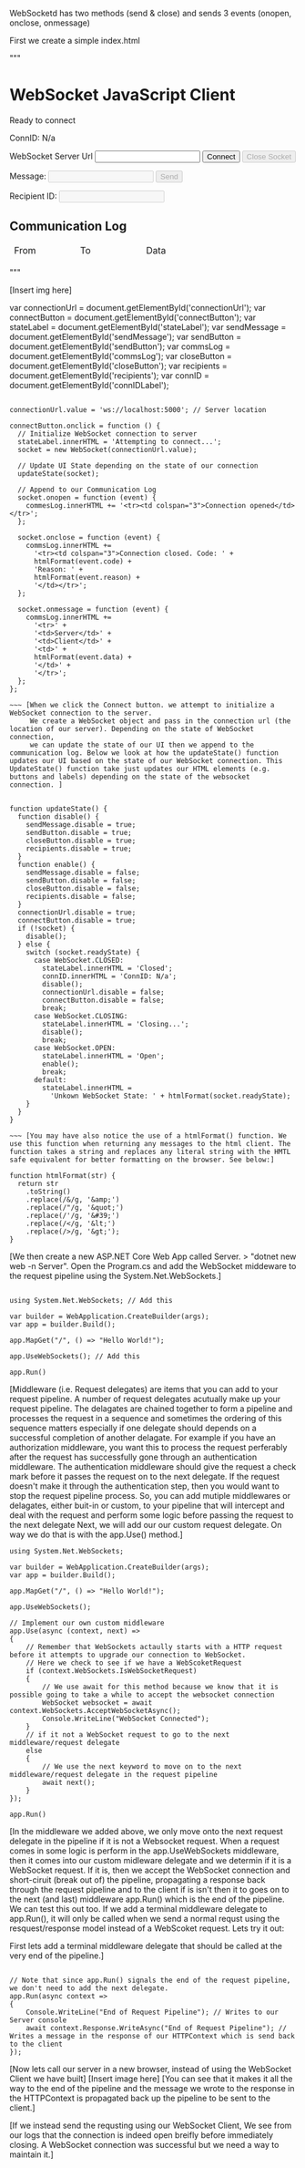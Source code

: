 WebSocketd has two methods (send & close) and sends 3 events (onopen, onclose, onmessage)

First we create a simple index.html

"""

<!DOCTYPE html>
<html>
  <head>
    <meta charset="utf-8" />
    <title>WebSocket JavaScript Client</title>
  </head>
  <body>
    <h1>WebSocket JavaScript Client</h1>
    <p id="stateLebel">Ready to connect</p>
    <p id="connIDLabel">ConnID: N/a</p>
    <div>
      <label for="connectionUrl">WebSocket Server Url</label>
      <input id="connectionUrl" />
      <button id="connectButton" type="submit">Connect</button>
      <button id="closeButton" disabled>Close Socket</button>
    </div>
    <p></p>
    <div>
      <label for="sendMessage">Message:</label>
      <input id="sendMessage" disabled />
      <button id="sendButton" type="submit" disabled>Send</button>
    </div>
    <p></p>
    <div>
      <label for="recipients">Recipient ID:</label>
      <input id="recipients" disabled />
    </div>
    <p></p>
    <h2>Communication Log</h2>
    <table style="width: 800px">
      <thead>
        <tr>
          <td style="width: 100px">From</td>
          <td style="width: 100px">To</td>
          <td>Data</td>
        </tr>
      </thead>
      <tbody id="commsLog"></tbody>
    </table>
  </body>
</html>
"""

[Insert img here]

var connectionUrl = document.getElementById('connectionUrl');
var connectButton = document.getElementById('connectButton');
var stateLabel = document.getElementById('stateLabel');
var sendMessage = document.getElementById('sendMessage');
var sendButton = document.getElementById('sendButton');
var commsLog = document.getElementById('commsLog');
var closeButton = document.getElementById('closeButton');
var recipients = document.getElementById('recipients');
var connID = document.getElementById('connIDLabel');

```[Setting up these JS object from the HTML DOM]

connectionUrl.value = 'ws://localhost:5000'; // Server location

connectButton.onclick = function () {
  // Initialize WebSocket connection to server
  stateLabel.innerHTML = 'Attempting to connect...';
  socket = new WebSocket(connectionUrl.value);

  // Update UI State depending on the state of our connection
  updateState(socket);

  // Append to our Communication Log
  socket.onopen = function (event) {
    commesLog.innerHTML += '<tr><td colspan="3">Connection opened</td></tr>';
  };

  socket.onclose = function (event) {
    commsLog.innerHTML +=
      '<tr><td colspan="3">Connection closed. Code: ' +
      htmlFormat(event.code) +
      'Reason: ' +
      htmlFormat(event.reason) +
      '</td></tr>';
  };

  socket.onmessage = function (event) {
    commsLog.innerHTML +=
      '<tr>' +
      '<td>Server</td>' +
      '<td>Client</td>' +
      '<td>' +
      htmlFormat(event.data) +
      '</td>' +
      '</tr>';
  };
};

~~~ [When we click the Connect button. we attempt to initialize a WebSocket connection to the server.
     We create a WebSocket object and pass in the connection url (the location of our server). Depending on the state of WebSocket connection,
     we can update the state of our UI then we append to the communication log. Below we look at how the updateState() function updates our UI based on the state of our WebSocket connection. This UpdateState() function take just updates our HTML elements (e.g. buttons and labels) depending on the state of the websocket connection. ]


function updateState() {
  function disable() {
    sendMessage.disable = true;
    sendButton.disable = true;
    closeButton.disable = true;
    recipients.disable = true;
  }
  function enable() {
    sendMessage.disable = false;
    sendButton.disable = false;
    closeButton.disable = false;
    recipients.disable = false;
  }
  connectionUrl.disable = true;
  connectButton.disable = true;
  if (!socket) {
    disable();
  } else {
    switch (socket.readyState) {
      case WebSocket.CLOSED:
        stateLabel.innerHTML = 'Closed';
        connID.innerHTML = 'ConnID: N/a';
        disable();
        connectionUrl.disable = false;
        connectButton.disable = false;
        break;
      case WebSocket.CLOSING:
        stateLabel.innerHTML = 'Closing...';
        disable();
        break;
      case WebSocket.OPEN:
        stateLabel.innerHTML = 'Open';
        enable();
        break;
      default:
        stateLabel.innerHTML =
          'Unkown WebSocket State: ' + htmlFormat(socket.readyState);
    }
  }
}

~~~ [You may have also notice the use of a htmlFormat() function. We use this function when returning any messages to the html client. The function takes a string and replaces any literal string with the HMTL safe equivalent for better formatting on the browser. See below:]

function htmlFormat(str) {
  return str
    .toString()
    .replace(/&/g, '&amp;')
    .replace(/"/g, '&quot;')
    .replace(/'/g, '&#39;')
    .replace(/</g, '&lt;')
    .replace(/>/g, '&gt;');
}

```

[We then create a new ASP.NET Core Web App called Server. > "dotnet new web -n Server".
Open the Program.cs and add the WebSocket middeware to the request pipeline using the System.Net.WebSockets.]

```

using System.Net.WebSockets; // Add this

var builder = WebApplication.CreateBuilder(args);
var app = builder.Build();

app.MapGet("/", () => "Hello World!");

app.UseWebSockets(); // Add this

app.Run()

```

[Middleware (i.e. Request delegates) are items that you can add to your request pipeline.
A number of request delegates acutually make up your request pipeline. The delagates are chained together to form a pipeline and processes the request in a sequence and sometimes the ordering of this sequence matters especially if one delegate should depends on a successful completion of another delagate.
For example if you have an authorization middleware, you want this to process the request perferably after the request has successfully gone through an authentication middleware. The authentication middleware should give the request a check mark before it passes the request on to the next delegate. If the request doesn't make it through the authentication step, then you would want to stop the request pipeline process.
So, you can add mutiple middlewares or delagates, either buit-in or custom, to your pipeline that will intercept and deal with the request and perform some logic before passing the request to the next delegate
Next, we will add our our custom request delegate. On way we do that is with the app.Use() method.]

```
using System.Net.WebSockets;

var builder = WebApplication.CreateBuilder(args);
var app = builder.Build();

app.MapGet("/", () => "Hello World!");

app.UseWebSockets();

// Implement our own custom middleware
app.Use(async (context, next) =>
{
	// Remember that WebSockets actaully starts with a HTTP request before it attempts to upgrade our connection to WebSocket.
	// Here we check to see if we have a WebScoketRequest
	if (context.WebSockets.IsWebSocketRequest)
	{
		// We use await for this method because we know that it is possible going to take a while to accept the websocket connection
		WebSocket websocket = await context.WebSockets.AcceptWebSocketAsync();
		Console.WriteLine("WebSocket Connected");
	}
	// if it not a WebSocket request to go to the next middleware/request delegate
	else
	{
		// We use the next keyword to move on to the next middleware/request delegate in the request pipeline
		await next();
	}
});

app.Run()

```

[In the middleware we added above, we only move onto the next request delegate in the pipeline if it is not a Websocket request.
When a request comes in some logic is perform in the app.UseWebSockets middleware,
then it comes into our custom midleware delegate and we determin if it is a WebSocket request. If it is, then we accept the WebSocket connection and short-ciruit (break out of) the pipeline, propagating a response back through the request pipeline and to the client
if is isn't then it to goes on to the next (and last) middleware app.Run() which is the end of the pipeline.
We can test this out too. If we add a terminal middleware delegate to app.Run(), it will only be called when we send a normal requst using the resquest/response model instead of a WebScoket request. Lets try it out:

First lets add a terminal middleware delegate that should be called at the very end of the pipeline.]

```

// Note that since app.Run() signals the end of the request pipeline, we don't need to add the next delegate.
app.Run(async context =>
{
	Console.WriteLine("End of Request Pipeline"); // Writes to our Server console
	await context.Response.WriteAsync("End of Request Pipeline"); // Writes a message in the response of our HTTPContext which is send back to the client
});

```

[Now lets call our server in a new browser, instead of using the WebSocket Client we have built]
[Insert image here]
[You can see that it makes it all the way to the end of the pipeline and the message we wrote to the response in the HTTPContext is propagated back up the pipeline to be sent to the client.]

[If we instead send the requsting using our WebSocket Client, We see from our logs that the connection is indeed open breifly before immediately closing. A WebSocket connection was successful but we need a way to maintain it.]

